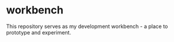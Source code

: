 # workbench
This repository serves as my development workbench - a place to prototype and experiment.
